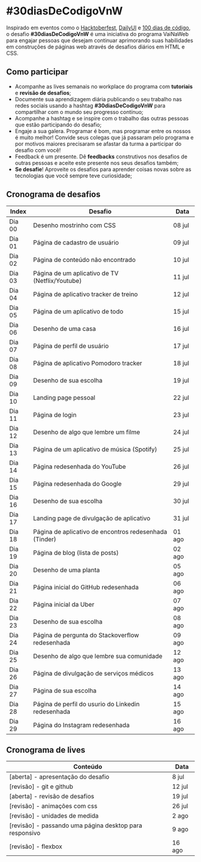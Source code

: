# #30diasDeCodigoVnW

Inspirado em eventos como o [Hacktoberfest](https://hacktoberfest.digitalocean.com), [DailyUI](https://www.dailyui.co/) e [100 dias de código](https://inspiradanacomputacao.com/blog/aprenda-a-programar-com-desafio-100-dias-de-codigo), o desafio **#30diasDeCodigoVnW** é uma iniciativa do programa VaiNaWeb para engajar pessoas que desejam continuar aprimorando suas habilidades em construções de páginas web através de desafios diários em HTML e CSS.

## Como participar

- Acompanhe as lives semanais no workplace do programa com **tutoriais** e **revisão de desafios**;
- Documente sua aprendizagem diária publicando o seu trabalho nas redes sociais usando a hashtag **#30diasDeCodigoVnW** para compartilhar com o mundo seu progresso contínuo;
- Acompanhe a hashtag e se inspire com o trabalho das outras pessoas que estão participando do desafio;
- Engaje a sua galera. Programar é bom, mas programar entre os nossos é muito melhor! Convide seus colegas que já passaram pelo programa e por motivos maiores precisaram se afastar da turma a participar do desafio com você!
- Feedback é um presente. Dê **feedbacks** construtivos nos desafios de outras pessoas e aceite este presente nos seus desafios também;
- **Se desafie**! Aproveite os desafios para aprender coisas novas sobre as tecnologias que você sempre teve curiosidade;

## Cronograma de desafios

| Index   | Desafio                                               | Data    |
|---------| ----------------------------------------------------- |---------|
| Dia 00  | Desenho mostrinho com CSS                             | 08 jul  |
| Dia 01  | Página de cadastro de usuário                         | 09 jul  |
| Dia 02  | Página de conteúdo não encontrado                     | 10 jul  |
| Dia 03  | Página de um aplicativo de TV (Netflix/Youtube)       | 11 jul  |
| Dia 04  | Página de aplicativo tracker de treino                | 12 jul  |
| Dia 05  | Página de um aplicativo de todo                       | 15 jul  |
| Dia 06  | Desenho de uma casa                                   | 16 jul  |
| Dia 07  | Página de perfil de usuário                           | 17 jul  |
| Dia 08  | Página de aplicativo Pomodoro tracker                 | 18 jul  |
| Dia 09  | Desenho de sua escolha                                | 19 jul  |
| Dia 10  | Landing page pessoal                                  | 22 jul  |
| Dia 11  | Página de login                                       | 23 jul  |
| Dia 12  | Desenho de algo que lembre um filme                   | 24 jul  |
| Dia 13  | Página de um aplicativo de música (Spotify)           | 25 jul  |
| Dia 14  | Página redesenhada do YouTube                         | 26 jul  |
| Dia 15  | Página redesenhada do Google                          | 29 jul  |
| Dia 16  | Desenho de sua escolha                                | 30 jul  |
| Dia 17  | Landing page de divulgação de aplicativo              | 31 jul  |
| Dia 18  | Página de aplicativo de encontros redesenhada (Tinder)| 01 ago  |
| Dia 19  | Página de blog (lista de posts)                       | 02 ago  |
| Dia 20  | Desenho de uma planta                                 | 05 ago  |
| Dia 21  | Página inicial do GitHub redesenhada                  | 06 ago  |
| Dia 22  | Página inicial da Uber                                | 07 ago  |
| Dia 23  | Desenho de sua escolha                                | 08 ago  |
| Dia 24  | Página de pergunta do Stackoverflow redesenhada       | 09 ago  |
| Dia 25  | Desenho de algo que lembre sua comunidade             | 12 ago  |
| Dia 26  | Página de divulgação de serviços médicos              | 13 ago  |
| Dia 27  | Página de sua escolha                                 | 14 ago  |
| Dia 28  | Página de perfil do usurio do Linkedin redesenhada    | 15 ago  |
| Dia 29  | Página do Instagram redesenhada                       | 16 ago  |

## Cronograma de lives

| Conteúdo                                                | Data        |
| ------------------------------------------------------- |-------------|
| [aberta]  - apresentação do desafio                     | 8 jul       |
| [revisão] - git e github                                | 12 jul      |
| [aberta]  - revisão de desafios                         | 19 jul      |
| [revisão] - animações com css                           | 26 jul      |
| [revisão] - unidades de medida                          | 2 ago       |
| [revisão] - passando uma página desktop para responsivo | 9 ago       |
| [revisão] - flexbox                                     | 16 ago      |
